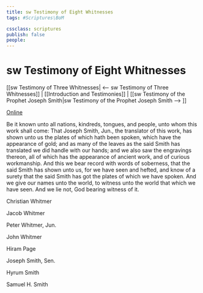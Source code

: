 ```yaml
---
title: sw Testimony of Eight Whitnesses
tags: #Scriptures\BoM

cssclass: scriptures
publish: false
people:
---
```


# sw Testimony of Eight Whitnesses
[[sw Testimony of Three Whitnesses| <-- sw Testimony of Three Whitnesses]] | [[Introduction and Testimonies]] | [[sw Testimony of the Prophet Joseph Smith|sw Testimony of the Prophet Joseph Smith --> ]]

[Online](https://www.churchofjesuschrist.org/study/scriptures/bofm/eight?lang=eng)

Be it known unto all nations, kindreds, tongues, and people, unto whom this work shall come: That Joseph Smith, Jun., the translator of this work, has shown unto us the plates of which hath been spoken, which have the appearance of gold; and as many of the leaves as the said Smith has translated we did handle with our hands; and we also saw the engravings thereon, all of which has the appearance of ancient work, and of curious workmanship. And this we bear record with words of soberness, that the said Smith has shown unto us, for we have seen and hefted, and know of a surety that the said Smith has got the plates of which we have spoken. And we give our names unto the world, to witness unto the world that which we have seen. And we lie not, God bearing witness of it.

Christian Whitmer

Jacob Whitmer

Peter Whitmer, Jun.

John Whitmer

Hiram Page

Joseph Smith, Sen.

Hyrum Smith

Samuel H. Smith

